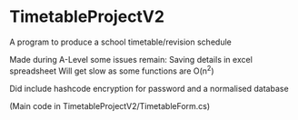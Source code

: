 # TimetableProjectV2
A program to produce a school timetable/revision schedule

Made during A-Level some issues remain: Saving details in excel spreadsheet Will get slow as some functions are O(n<sup>2</sup>)

Did include hashcode encryption for password and a normalised database

(Main code in TimetableProjectV2/TimetableForm.cs)
